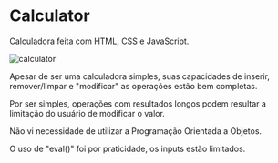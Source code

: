# Calculator
Calculadora feita com HTML, CSS e JavaScript.

![calculator](https://user-images.githubusercontent.com/89454975/169324039-909fb5a9-bf42-49fa-b094-2fdcf539a834.png)

Apesar de ser uma calculadora simples, suas capacidades de inserir, remover/limpar e "modificar" as operações estão bem completas.

Por ser simples, operações com resultados longos podem resultar a limitação do usuário de modificar o valor.

Não vi necessidade de utilizar a Programação Orientada a Objetos.

O uso de "eval()" foi por praticidade, os inputs estão limitados.
